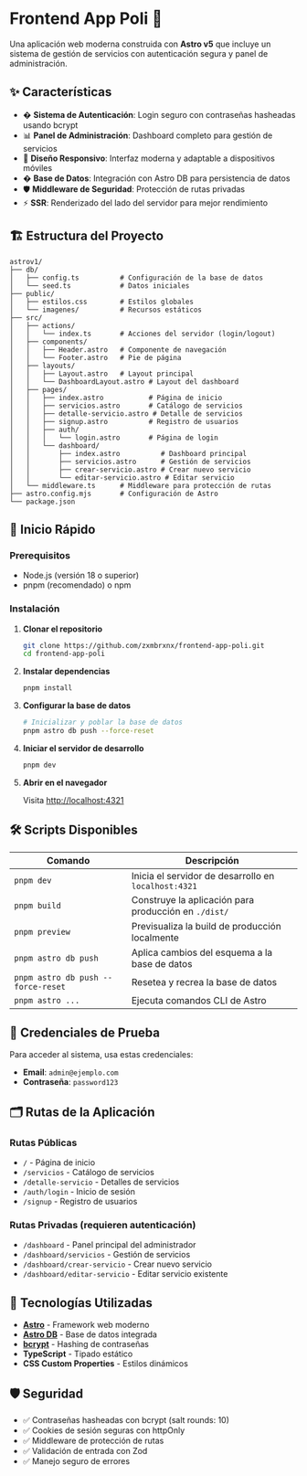 # Frontend App Poli 🚀

Una aplicación web moderna construida con **Astro v5** que incluye un sistema de gestión de servicios con autenticación segura y panel de administración.

## ✨ Características

- � **Sistema de Autenticación**: Login seguro con contraseñas hasheadas usando bcrypt
- 📊 **Panel de Administración**: Dashboard completo para gestión de servicios
- 🎨 **Diseño Responsivo**: Interfaz moderna y adaptable a dispositivos móviles
- �️ **Base de Datos**: Integración con Astro DB para persistencia de datos
- 🛡️ **Middleware de Seguridad**: Protección de rutas privadas
- ⚡ **SSR**: Renderizado del lado del servidor para mejor rendimiento

## 🏗️ Estructura del Proyecto

```text
astrov1/
├── db/
│   ├── config.ts          # Configuración de la base de datos
│   └── seed.ts            # Datos iniciales
├── public/
│   ├── estilos.css        # Estilos globales
│   └── imagenes/          # Recursos estáticos
├── src/
│   ├── actions/
│   │   └── index.ts       # Acciones del servidor (login/logout)
│   ├── components/
│   │   ├── Header.astro   # Componente de navegación
│   │   └── Footer.astro   # Pie de página
│   ├── layouts/
│   │   ├── Layout.astro   # Layout principal
│   │   └── DashboardLayout.astro # Layout del dashboard
│   ├── pages/
│   │   ├── index.astro           # Página de inicio
│   │   ├── servicios.astro       # Catálogo de servicios
│   │   ├── detalle-servicio.astro # Detalle de servicios
│   │   ├── signup.astro          # Registro de usuarios
│   │   ├── auth/
│   │   │   └── login.astro       # Página de login
│   │   └── dashboard/
│   │       ├── index.astro          # Dashboard principal
│   │       ├── servicios.astro      # Gestión de servicios
│   │       ├── crear-servicio.astro # Crear nuevo servicio
│   │       └── editar-servicio.astro # Editar servicio
│   └── middleware.ts      # Middleware para protección de rutas
├── astro.config.mjs       # Configuración de Astro
└── package.json
```

## 🚀 Inicio Rápido

### Prerequisitos

- Node.js (versión 18 o superior)
- pnpm (recomendado) o npm

### Instalación

1. **Clonar el repositorio**
   ```bash
   git clone https://github.com/zxmbrxnx/frontend-app-poli.git
   cd frontend-app-poli
   ```

2. **Instalar dependencias**
   ```bash
   pnpm install
   ```

3. **Configurar la base de datos**
   ```bash
   # Inicializar y poblar la base de datos
   pnpm astro db push --force-reset
   ```

4. **Iniciar el servidor de desarrollo**
   ```bash
   pnpm dev
   ```

5. **Abrir en el navegador**
   
   Visita [http://localhost:4321](http://localhost:4321)

## 🛠️ Scripts Disponibles

| Comando | Descripción |
|---------|-------------|
| `pnpm dev` | Inicia el servidor de desarrollo en `localhost:4321` |
| `pnpm build` | Construye la aplicación para producción en `./dist/` |
| `pnpm preview` | Previsualiza la build de producción localmente |
| `pnpm astro db push` | Aplica cambios del esquema a la base de datos |
| `pnpm astro db push --force-reset` | Resetea y recrea la base de datos |
| `pnpm astro ...` | Ejecuta comandos CLI de Astro |

## 🔑 Credenciales de Prueba

Para acceder al sistema, usa estas credenciales:

- **Email**: `admin@ejemplo.com`
- **Contraseña**: `password123`

## 🗂️ Rutas de la Aplicación

### Rutas Públicas
- `/` - Página de inicio
- `/servicios` - Catálogo de servicios
- `/detalle-servicio` - Detalles de servicios
- `/auth/login` - Inicio de sesión
- `/signup` - Registro de usuarios

### Rutas Privadas (requieren autenticación)
- `/dashboard` - Panel principal del administrador
- `/dashboard/servicios` - Gestión de servicios
- `/dashboard/crear-servicio` - Crear nuevo servicio
- `/dashboard/editar-servicio` - Editar servicio existente

## 🔧 Tecnologías Utilizadas

- **[Astro](https://astro.build/)** - Framework web moderno
- **[Astro DB](https://docs.astro.build/en/guides/astro-db/)** - Base de datos integrada
- **[bcrypt](https://www.npmjs.com/package/bcrypt)** - Hashing de contraseñas
- **TypeScript** - Tipado estático
- **CSS Custom Properties** - Estilos dinámicos

## 🛡️ Seguridad

- ✅ Contraseñas hasheadas con bcrypt (salt rounds: 10)
- ✅ Cookies de sesión seguras con httpOnly
- ✅ Middleware de protección de rutas
- ✅ Validación de entrada con Zod
- ✅ Manejo seguro de errores